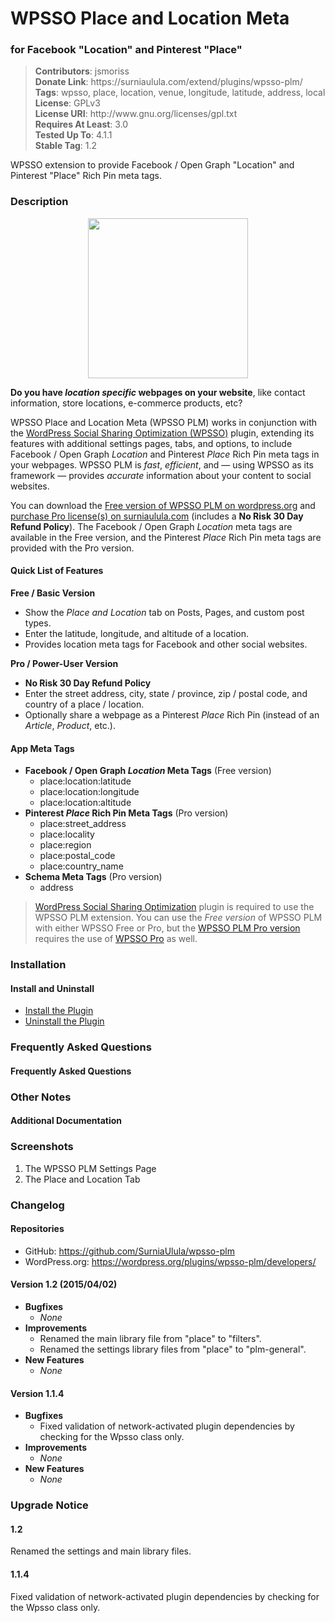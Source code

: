 <h1>WPSSO Place and Location Meta</h1><h3>for Facebook "Location" and Pinterest "Place"</h3>
<blockquote>
<strong>Contributors</strong>: jsmoriss<br/>
<strong>Donate Link</strong>: https://surniaulula.com/extend/plugins/wpsso-plm/<br/>
<strong>Tags</strong>: wpsso, place, location, venue, longitude, latitude, address, local<br/>
<strong>License</strong>: GPLv3<br/>
<strong>License URI</strong>: http://www.gnu.org/licenses/gpl.txt<br/>
<strong>Requires At Least</strong>: 3.0<br/>
<strong>Tested Up To</strong>: 4.1.1<br/>
<strong>Stable Tag</strong>: 1.2<br/>
</blockquote>

WPSSO extension to provide Facebook / Open Graph "Location" and Pinterest "Place" Rich Pin meta tags.

<h3>Description</h3>

<p align="center"><img src="https://surniaulula.github.io/wpsso-plm/assets/icon-256x256.png" width="256" height="256" /></p>
<p><strong>Do you have <em>location specific</em> webpages on your website</strong>, like contact information, store locations, e-commerce products, etc?</p>

<p>WPSSO Place and Location Meta (WPSSO PLM) works in conjunction with the <a href="https://wordpress.org/plugins/wpsso/">WordPress Social Sharing Optimization (WPSSO)</a> plugin, extending its features with additional settings pages, tabs, and options, to include Facebook / Open Graph <em>Location</em> and Pinterest <em>Place</em> Rich Pin meta tags in your webpages. WPSSO PLM is <em>fast</em>, <em>efficient</em>, and &mdash; using WPSSO as its framework &mdash; provides <em>accurate</em> information about your content to social websites.</p>

<p>You can download the <a href="https://wordpress.org/plugins/wpsso-plm/">Free version of WPSSO PLM on wordpress.org</a> and <a href="(http://surniaulula.com/extend/plugins/wpsso-plm/">purchase Pro license(s) on surniaulula.com</a> (includes a <strong>No Risk 30 Day Refund Policy</strong>). The Facebook / Open Graph <em>Location</em> meta tags are available in the Free version, and the Pinterest <em>Place</em> Rich Pin meta tags are provided with the Pro version.</p>

<h4>Quick List of Features</h4>

**Free / Basic Version**

* Show the *Place and Location* tab on Posts, Pages, and custom post types.
* Enter the latitude, longitude, and altitude of a location.
* Provides location meta tags for Facebook and other social websites.

**Pro / Power-User Version**

* **No Risk 30 Day Refund Policy**
* Enter the street address, city, state / province, zip / postal code, and country of a place / location.
* Optionally share a webpage as a Pinterest *Place* Rich Pin (instead of an *Article*, *Product*, etc.).

<h4>App Meta Tags</h4>

<ul>
<li><strong>Facebook / Open Graph <em>Location</em> Meta Tags</strong> (Free version)
	<ul>
	<li>place:location:latitude</li>
	<li>place:location:longitude</li>
	<li>place:location:altitude</li>
	</ul>
</li>
<li><strong>Pinterest <em>Place</em> Rich Pin Meta Tags</strong> (Pro version)
	<ul>
	<li>place:street_address</li>
	<li>place:locality</li>
	<li>place:region</li>
	<li>place:postal_code</li>
	<li>place:country_name</li>
	</ul>
</li>
<li><strong>Schema Meta Tags</strong> (Pro version)
	<ul>
        <li>address</li>
	</ul>
</li>
</ul>

<blockquote>
<p><a href="https://wordpress.org/plugins/wpsso/">WordPress Social Sharing Optimization</a> plugin is required to use the WPSSO PLM extension. You can use the <em>Free version</em> of WPSSO PLM with either WPSSO Free or Pro, but the <a href="http://surniaulula.com/extend/plugins/wpsso-plm/">WPSSO PLM Pro version</a> requires the use of <a href="http://surniaulula.com/extend/plugins/wpsso/">WPSSO Pro</a></strong> as well.</p>
</blockquote>

<h3>Installation</h3>

<h4>Install and Uninstall</h4>

<ul>
	<li><a href="http://surniaulula.com/codex/plugins/wpsso-plm/installation/install-the-plugin/">Install the Plugin</a></li>
	<li><a href="http://surniaulula.com/codex/plugins/wpsso-plm/installation/uninstall-the-plugin/">Uninstall the Plugin</a></li>
</ul>

<h3>Frequently Asked Questions</h3>

<h4>Frequently Asked Questions</h4>

<h3>Other Notes</h3>

<h4>Additional Documentation</h4>

<h3>Screenshots</h3>

01. The WPSSO PLM Settings Page
02. The Place and Location Tab

<h3>Changelog</h3>

<h4>Repositories</h4>

* GitHub: https://github.com/SurniaUlula/wpsso-plm
* WordPress.org: https://wordpress.org/plugins/wpsso-plm/developers/

<h4>Version 1.2 (2015/04/02)</h4>

* **Bugfixes**
	* *None*
* **Improvements**
	* Renamed the main library file from "place" to "filters".
	* Renamed the settings library files from "place" to "plm-general".
* **New Features**
	* *None*

<h4>Version 1.1.4</h4>

* **Bugfixes**
	* Fixed validation of network-activated plugin dependencies by checking for the Wpsso class only.
* **Improvements**
	* *None*
* **New Features**
	* *None*

<h3>Upgrade Notice</h3>

<h4>1.2</h4>

Renamed the settings and main library files.

<h4>1.1.4</h4>

Fixed validation of network-activated plugin dependencies by checking for the Wpsso class only.

